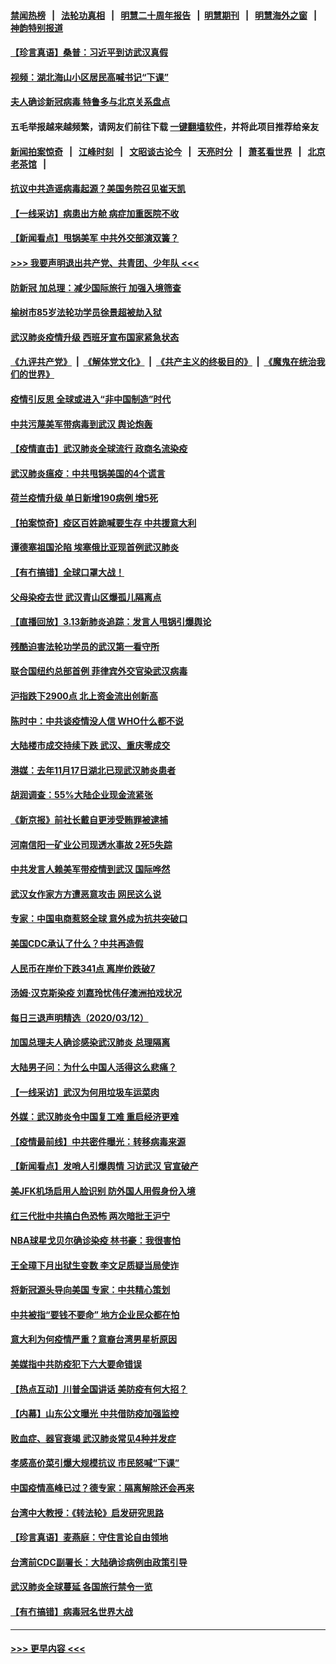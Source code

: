 #### [禁闻热榜](热点新闻.md?=0)  &nbsp;&nbsp;|&nbsp;&nbsp; [法轮功真相](https://github.com/gfw-breaker/truth/blob/master/README.md?=0) &nbsp;&nbsp;|&nbsp;&nbsp; [明慧二十周年报告](https://github.com/gfw-breaker/mh-reports/blob/master/README.md?=0) &nbsp;&nbsp;|&nbsp;&nbsp;[明慧期刊](https://github.com/gfw-breaker/mh-qikan) &nbsp;&nbsp;|&nbsp;&nbsp; [明慧海外之窗](https://github.com/gfw-breaker/mh-news/blob/master/README.md?=0) &nbsp;&nbsp;|&nbsp;&nbsp; [神韵特别报道](https://github.com/gfw-breaker/mh-news/blob/master/shenyun.md?=0)
#### [【珍言真语】桑普：习近平到访武汉真假](../pages/nsc413/n11938896.md?t=03140602) 
#### [视频：湖北海山小区居民高喊书记“下课”](../pages/nsc413/n11938914.md?t=03140602) 
#### [夫人确诊新冠病毒 特鲁多与北京关系盘点](../pages/nsc413/n11938748.md?t=03140602) 
#### 五毛举报越来越频繁，请网友们前往下载 [一键翻墙软件](https://github.com/gfw-breaker/ssr-accounts)，并将此项目推荐给亲友
#### [新闻拍案惊奇](https://github.com/gfw-breaker/banned-news/blob/master/pages/link4.md) &nbsp;&nbsp;|&nbsp;&nbsp; [江峰时刻](https://github.com/gfw-breaker/banned-news/blob/master/pages/link4.md) &nbsp;&nbsp;|&nbsp;&nbsp; [文昭谈古论今](https://github.com/gfw-breaker/banned-news/blob/master/pages/link4.md) &nbsp;&nbsp;|&nbsp;&nbsp; [天亮时分](https://github.com/gfw-breaker/banned-news/blob/master/pages/link4.md) &nbsp;&nbsp;|&nbsp;&nbsp; [萧茗看世界](https://github.com/gfw-breaker/banned-news/blob/master/pages/link4.md) &nbsp;&nbsp;|&nbsp;&nbsp; [北京老茶馆](https://github.com/gfw-breaker/banned-news/blob/master/pages/link4.md) &nbsp;&nbsp;|&nbsp;&nbsp; 
#### [抗议中共造谣病毒起源？美国务院召见崔天凯](../pages/nsc413/n11938747.md?t=03140602) 
#### [【一线采访】病患出方舱 病症加重医院不收](../pages/nsc413/n11938627.md?t=03140602) 
#### [【新闻看点】甩锅美军 中共外交部演双簧？](../pages/nsc413/n11938828.md?t=03140602) 
#### [>>> 我要声明退出共产党、共青团、少年队 <<<](https://github.com/begood0513/goodnews/blob/master/quit/letter.md) 
#### [防新冠 加总理：减少国际旅行 加强入境筛查](../pages/nsc413/n11938771.md?t=03140602) 
#### [榆树市85岁法轮功学员徐景超被劫入狱](../pages/nsc413/n11937879.md?t=03140602) 
#### [武汉肺炎疫情升级 西班牙宣布国家紧急状态](../pages/nsc413/n11938701.md?t=03140602) 
#### [《九评共产党》](https://github.com/begood0513/9ping.md/blob/master/README.md) &nbsp;|&nbsp; [《解体党文化》](../../../../jtdwh.md/blob/master/README.md)  &nbsp;|&nbsp; [《共产主义的终极目的》](../../../../gczydzjmd.md/blob/master/README.md) &nbsp;|&nbsp; [《魔鬼在统治我们的世界》](../../../../mgztzwmdsj.md/blob/master/README.md) 
#### [疫情引反思 全球或进入“非中国制造”时代](../pages/nsc413/n11938632.md?t=03140602) 
#### [中共污蔑美军带病毒到武汉 舆论炮轰](../pages/nsc413/n11938582.md?t=03140602) 
#### [【疫情直击】武汉肺炎全球流行 政商名流染疫](../pages/nsc413/n11938345.md?t=03140602) 
#### [武汉肺炎瘟疫：中共甩锅美国的4个谎言](../pages/nsc413/n11938370.md?t=03140602) 
#### [荷兰疫情升级 单日新增190病例 增5死](../pages/nsc413/n11938364.md?t=03140602) 
#### [【拍案惊奇】疫区百姓跪喊要生存 中共援意大利](../pages/nsc413/n11937193.md?t=03140602) 
#### [谭德塞祖国沦陷 埃塞俄比亚现首例武汉肺炎](../pages/nsc413/n11938415.md?t=03140602) 
#### [【有冇搞错】全球口罩大战！](../pages/nsc413/n11938472.md?t=03140602) 
#### [父母染疫去世 武汉青山区爆孤儿隔离点](../pages/nsc413/n11938032.md?t=03140602) 
#### [【直播回放】3.13新肺炎追踪：发言人甩锅引爆舆论](../pages/nsc413/n11938042.md?t=03140602) 
#### [残酷迫害法轮功学员的武汉第一看守所](../pages/nsc413/n11935225.md?t=03140602) 
#### [联合国纽约总部首例 菲律宾外交官染武汉病毒](../pages/nsc413/n11937995.md?t=03140602) 
#### [沪指跌下2900点 北上资金流出创新高](../pages/nsc413/n11937855.md?t=03140602) 
#### [陈时中：中共谈疫情没人信 WHO什么都不说](../pages/nsc413/n11937929.md?t=03140602) 
#### [大陆楼市成交持续下跌 武汉、重庆零成交](../pages/nsc413/n11937577.md?t=03140602) 
#### [港媒：去年11月17日湖北已现武汉肺炎患者](../pages/nsc413/n11937669.md?t=03140602) 
#### [胡润调查：55%大陆企业现金流紧张](../pages/nsc413/n11937107.md?t=03140602) 
#### [《新京报》前社长戴自更涉受贿罪被逮捕](../pages/nsc413/n11937422.md?t=03140602) 
#### [河南信阳一矿业公司现透水事故 2死5失踪](../pages/nsc413/n11937442.md?t=03140602) 
#### [中共发言人赖美军带疫情到武汉 国际哗然](../pages/nsc413/n11936484.md?t=03140602) 
#### [武汉女作家方方遭恶意攻击 网民这么说](../pages/nsc413/n11937048.md?t=03140602) 
#### [专家：中国电商惹怒全球 意外成为抗共突破口](../pages/nsc413/n11937116.md?t=03140602) 
#### [美国CDC承认了什么？中共再造假](../pages/nsc413/n11936666.md?t=03140602) 
#### [人民币在岸价下跌341点 离岸价跌破7](../pages/nsc413/n11936779.md?t=03140602) 
#### [汤姆·汉克斯染疫 刘嘉玲忧伟仔澳洲拍戏状况](../pages/nsc413/n11936606.md?t=03140602) 
#### [每日三退声明精选（2020/03/12）](../pages/nsc413/n11937149.md?t=03140602) 
#### [加国总理夫人确诊感染武汉肺炎 总理隔离](../pages/nsc413/n11936352.md?t=03140602) 
#### [大陆男子问：为什么中国人活得这么悲痛？](../pages/nsc413/n11935554.md?t=03140602) 
#### [【一线采访】武汉为何用垃圾车运菜肉](../pages/nsc413/n11936647.md?t=03140602) 
#### [外媒：武汉肺炎令中国复工难 重启经济更难](../pages/nsc413/n11936267.md?t=03140602) 
#### [【疫情最前线】中共密件曝光：转移病毒来源](../pages/nsc413/n11936342.md?t=03140602) 
#### [【新闻看点】发哨人引爆舆情 习访武汉 官宣破产](../pages/nsc413/n11936289.md?t=03140602) 
#### [美JFK机场启用人脸识别 防外国人用假身份入境](../pages/nsc413/n11936511.md?t=03140602) 
#### [红三代批中共搞白色恐怖 两次暗批王沪宁](../pages/nsc413/n11936325.md?t=03140602) 
#### [NBA球星戈贝尔确诊染疫 林书豪：我很害怕](../pages/nsc413/n11936430.md?t=03140602) 
#### [王全璋下月出狱生变数 李文足质疑当局使诈](../pages/nsc413/n11936535.md?t=03140602) 
#### [将新冠源头导向美国 专家：中共精心策划](../pages/nsc413/n11936432.md?t=03140602) 
#### [中共被指“要钱不要命” 地方企业民众都在怕](../pages/nsc413/n11936481.md?t=03140602) 
#### [意大利为何疫情严重？意裔台湾男星析原因](../pages/nsc413/n11936148.md?t=03140602) 
#### [美媒指中共防疫犯下六大要命错误](../pages/nsc413/n11936270.md?t=03140602) 
#### [【热点互动】川普全国讲话 美防疫有何大招？](../pages/nsc413/n11936288.md?t=03140602) 
#### [【内幕】山东公文曝光 中共借防疫加强监控](../pages/nsc413/n11934303.md?t=03140602) 
#### [败血症、器官衰竭 武汉肺炎常见4种并发症](../pages/nsc413/n11936256.md?t=03140602) 
#### [孝感高价菜引爆大规模抗议 市民怒喊“下课”](../pages/nsc413/n11936264.md?t=03140602) 
#### [中国疫情高峰已过？德专家：隔离解除还会再来](../pages/nsc413/n11935994.md?t=03140602) 
#### [台湾中大教授：《转法轮》启发研究思路](../pages/nsc413/n11936131.md?t=03140602) 
#### [【珍言真语】麦燕庭：守住言论自由领地](../pages/nsc413/n11936215.md?t=03140602) 
#### [台湾前CDC副署长：大陆确诊病例由政策引导](../pages/nsc413/n11935598.md?t=03140602) 
#### [武汉肺炎全球蔓延 各国旅行禁令一览](../pages/nsc413/n11936089.md?t=03140602) 
#### [【有冇搞错】病毒冠名世界大战](../pages/nsc413/n11936158.md?t=03140602) 

----
#### [ >>> 更早内容 <<< ](../indexes/nsc413-earlier.md)
